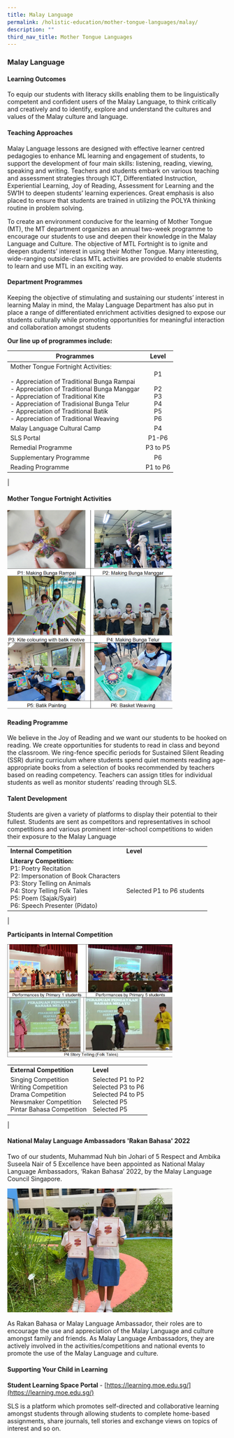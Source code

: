 ```yaml
---
title: Malay Language
permalink: /holistic-education/mother-tongue-languages/malay/
description: ""
third_nav_title: Mother Tongue Languages
---
```

### **Malay Language**
#### **Learning Outcomes**
To equip our students with literacy skills enabling them to be linguistically competent and confident users of the Malay Language, to think critically and creatively and to identify, explore and understand the cultures and values of the Malay culture and language.

#### **Teaching Approaches**
Malay Language lessons are designed with effective learner centred pedagogies to enhance ML learning and engagement of students, to support the development of four main skills: listening, reading, viewing, speaking and writing. Teachers and students embark on various teaching and assessment strategies through ICT, Differentiated Instruction, Experiential Learning, Joy of Reading, Assessment for Learning and the 5W1H to deepen students’ learning experiences. Great emphasis is also placed to ensure that students are trained in utilizing the POLYA thinking routine in problem solving.

To create an environment conducive for the learning of Mother Tongue (MT), the MT department organizes an annual two-week programme to encourage our students to use and deepen their knowledge in the Malay Language and Culture. The objective of MTL Fortnight is to ignite and deepen students’ interest in using their Mother Tongue. Many interesting, wide-ranging outside-class MTL activities are provided to enable students to learn and use MTL in an exciting way.

#### **Department Programmes**
Keeping the objective of stimulating and sustaining our students’ interest in learning Malay in mind, the Malay Language Department has also put in place a range of differentiated enrichment activities designed to expose our students culturally while promoting opportunities for meaningful interaction and collaboration amongst students

**Our line up of programmes include:**

| Programmes | Level |
|---|:---:|
|  Mother Tongue Fortnight Activities: <br><br>-  Appreciation of Traditional Bunga Rampai <br>-  Appreciation of Traditional Bunga Manggar<br>-  Appreciation of Traditional Kite<br>-  Appreciation of Tradisional Bunga Telur<br>-  Appreciation of Traditional Batik<br>-  Appreciation of Traditional Weaving | <br>P1 <br><br>P2<br>P3 <br>P4<br>P5 <br>P6  |
|  Malay Language Cultural Camp | P4 |
|  SLS Portal        | P1-P6 |
|  Remedial Programme | P3 to P5 |
|  Supplementary Programme  | P6 |
|  Reading Programme  | P1 to P6 |
|

#### **Mother Tongue Fortnight Activities**

<img src="/images/malay1.png" style="width:75%">

#### **Reading Programme**
We believe in the Joy of Reading and we want our students to be hooked on reading. We create opportunities for students to read in class and beyond the classroom. We ring-fence specific periods for Sustained Silent Reading (SSR) during curriculum where students spend quiet moments reading age-appropriate books from a selection of books recommended by teachers based on reading competency. Teachers can assign titles for individual students as well as monitor students’ reading through SLS.

#### **Talent Development**
Students are given a variety of platforms to display their potential to their fullest. Students are sent as competitors and representatives in school competitions and various prominent inter-school competitions to widen their exposure to the Malay Language

|  |  |
|---|---|
|  **Internal Competition** |  **Level** |
|  **Literary Competition:** <br>P1: Poetry Recitation <br>P2: Impersonation of Book Characters <br>P3: Story Telling on Animals <br>P4: Story Telling Folk Tales <br>P5: Poem (Sajak/Syair) <br>P6: Speech Presenter (Pidato) |<br><br> Selected P1 to P6 students |
| 

**Participants in Internal Competition**

<img src="/images/malay2.png" style="width:75%">


|  |  |
|---|---|
|  **External Competition** | **Level** |
| Singing Competition<br>Writing Competition <br>Drama Competition<br>Newsmaker Competition<br>Pintar Bahasa Competition  | Selected P1 to P2<br>Selected P3 to P6<br>Selected P4 to P5<br>Selected P5<br>Selected P5 |
|

#### **National Malay Language Ambassadors 'Rakan Bahasa' 2022**

Two of our students, Muhammad Nuh bin Johari of 5 Respect and Ambika Suseela Nair of 5 Excellence have been appointed as National Malay Language Ambassadors, ‘Rakan Bahasa’ 2022, by the Malay Language Council Singapore.

<img src="/images/malay3.jpg" style="width:75%">

As Rakan Bahasa or Malay Language Ambassador, their roles are to encourage the use and appreciation of the Malay Language and culture amongst family and friends. As Malay Language Ambassadors, they are actively involved in the activities/competitions and national events to promote the use of the Malay Language and culture.

#### **Supporting Your Child in Learning**
**Student Learning Space Portal** - [https://learning.moe.edu.sg/](https://learning.moe.edu.sg/)

SLS is a platform which promotes self-directed and collaborative learning amongst students through allowing students to complete home-based assignments, share journals, tell stories and exchange views on topics of interest and so on.